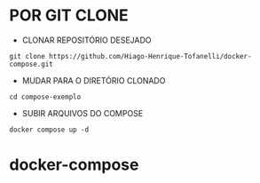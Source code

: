# POR GIT CLONE

* CLONAR REPOSITÓRIO DESEJADO
  
```
git clone https://github.com/Hiago-Henrique-Tofanelli/docker-compose.git
```

* MUDAR PARA O DIRETÓRIO CLONADO

```
cd compose-exemplo
```

* SUBIR ARQUIVOS DO COMPOSE
  
```
docker compose up -d
```
# docker-compose

